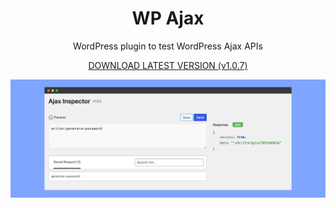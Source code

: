 <center>

# WP Ajax
WordPress plugin to test WordPress Ajax APIs

[DOWNLOAD LATEST VERSION (v1.0.7)](https://github.com/haruncpi/wp-ajax/releases/download/v1.0.7/ajax-1.0.7.zip)
</center>

![](assets/images/wp-ajax.png)